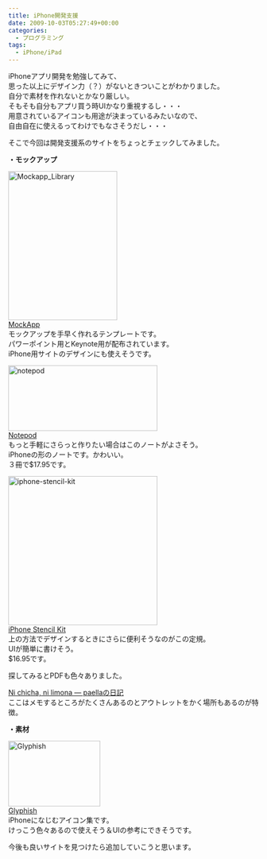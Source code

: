 ```yaml
---
title: iPhone開発支援
date: 2009-10-03T05:27:49+00:00
categories:
  - プログラミング
tags:
  - iPhone/iPad
---
```

iPhoneアプリ開発を勉強してみて、  
思った以上にデザイン力（？）がないときついことがわかりました。  
自分で素材を作れないとかなり厳しい。  
そもそも自分もアプリ買う時UIかなり重視するし・・・  
用意されているアイコンも用途が決まっているみたいなので、  
自由自在に使えるってわけでもなさそうだし・・・

そこで今回は開発支援系のサイトをちょっとチェックしてみました。

<span style="font-weight:bold;">・モックアップ</span>

[<img loading="lazy" src="http://farm4.static.flickr.com/3430/3977209290_4a38ae0f58.jpg" border="0" alt="Mockapp_Library" width="219" height="300" />][1]  
[MockApp][2]  
モックアップを手早く作れるテンプレートです。  
パワーポイント用とKeynote用が配布されています。  
iPhone用サイトのデザインにも使えそうです。

[<img loading="lazy" src="http://farm3.static.flickr.com/2423/3976455005_908a205a02.jpg" border="0" alt="notepod" width="300" height="132" />][3]  
[Notepod][4]  
もっと手軽にさらっと作りたい場合はこのノートがよさそう。  
iPhoneの形のノートです。かわいい。  
３冊で$17.95です。

[<img loading="lazy" src="http://farm3.static.flickr.com/2498/3976470237_8b553f286d.jpg" border="0" alt="iphone-stencil-kit" width="300" height="300" />][5]  
[iPhone Stencil Kit][6]  
上の方法でデザインするときにさらに便利そうなのがこの定規。  
UIが簡単に書けそう。  
$16.95です。

探してみるとPDFも色々ありました。

[Ni chicha, ni limona &#8212; paellaの日記][7]  
ここはメモするところがたくさんあるのとアウトレットをかく場所もあるのが特徴。

<span style="font-weight:bold;">・素材</span>

[<img loading="lazy" src="http://farm4.static.flickr.com/3513/3977248010_973cf41c8e_m.jpg" border="0" alt="Glyphish" width="185" height="132" />][8]  
[Glyphish][9]  
iPhoneになじむアイコン集です。  
けっこう色々あるので使えそう＆UIの参考にできそうです。

今後も良いサイトを見つけたら追加していこうと思います。

 [1]: http://www.flickr.com/photos/41082249@N07/3977209290/ "Mockapp_Library by aki1984, on Flickr"
 [2]: http://mockapp.com/download/
 [3]: http://www.flickr.com/photos/41082249@N07/3976455005/ "notepod by aki1984, on Flickr"
 [4]: http://notepod.net/
 [5]: http://www.flickr.com/photos/41082249@N07/3976470237/ "iphone-stencil-kit by aki1984, on Flickr"
 [6]: http://www.designcommission.com/shop/iphone-stencil-kit/
 [7]: http://iphone-dev.g.hatena.ne.jp/paella/20090811
 [8]: http://www.flickr.com/photos/41082249@N07/3977248010/ "Glyphish by aki1984, on Flickr"
 [9]: http://glyphish.com/
